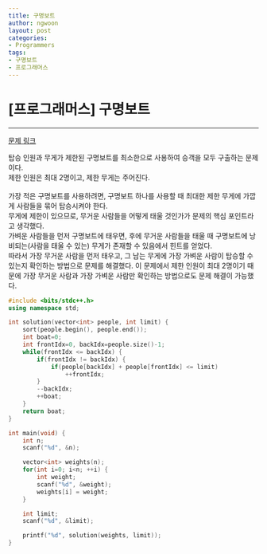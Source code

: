 ```yaml
---
title: 구명보트
author: ngwoon
layout: post
categories:
- Programmers
tags:
- 구명보트
- 프로그래머스
---
```


# [프로그래머스] 구명보트
- - -

[문제 링크](https://programmers.co.kr/learn/courses/30/lessons/42885)

탑승 인원과 무게가 제한된 구명보트를 최소한으로 사용하여 승객을 모두 구출하는 문제이다.<br/>
제한 인원은 최대 2명이고, 제한 무게는 주어진다.
<br/><br/>
가장 적은 구명보트를 사용하려면, 구명보트 하나를 사용할 때 최대한 제한 무게에 가깝게 사람들을 묶어 탑승시켜야 한다.<br/>
무게에 제한이 있으므로, 무거운 사람들을 어떻게 태울 것인가가 문제의 핵심 포인트라고 생각했다.<br/>
가벼운 사람들을 먼저 구명보트에 태우면, 후에 무거운 사람들을 태울 때 구명보트에 낭비되는(사람을 태울 수 있는) 무게가 존재할 수 있음에서 힌트를 얻었다.<br/>
따라서 가장 무거운 사람을 먼저 태우고, 그 남는 무게에 가장 가벼운 사람이 탑승할 수 있는지 확인하는 방법으로 문제를 해결했다. 이 문제에서 제한 인원이 최대 2명이기 때문에 가장 무거운 사람과 가장 가벼운 사람만 확인하는 방법으로도 문제 해결이 가능했다.<br/>

```cpp
#include <bits/stdc++.h>
using namespace std;

int solution(vector<int> people, int limit) {
    sort(people.begin(), people.end());
    int boat=0;
    int frontIdx=0, backIdx=people.size()-1;
    while(frontIdx <= backIdx) {
        if(frontIdx != backIdx) {
            if(people[backIdx] + people[frontIdx] <= limit)
                ++frontIdx;
        }
        --backIdx;
        ++boat;
    }
    return boat;
}

int main(void) {
    int n;
    scanf("%d", &n);

    vector<int> weights(n);
    for(int i=0; i<n; ++i) {
        int weight;
        scanf("%d", &weight);
        weights[i] = weight;
    }

    int limit;
    scanf("%d", &limit);

    printf("%d", solution(weights, limit));
}
```
